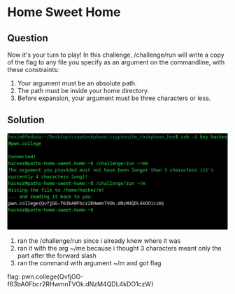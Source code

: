 # Home Sweet Home
## Question
Now it's your turn to play! In this challenge, /challenge/run will write a copy of the flag to any file you specify as an argument on the commandline, with these constraints:

   1. Your argument must be an absolute path.
   2. The path must be inside your home directory.
   3. Before expansion, your argument must be three characters or less.


## Solution
![](./images/10.jpg)
1. ran the /challenge/run since i already knew where it was 
2. ran it with the arg ~/me because i thought 3 characters meant only the part after the forward slash
3. ran the command with argument ~/m and got flag

flag: pwn.college{QvfjGG-f63bA0Fbcr2RHwmnTVOk.dNzM4QDL4kDO1czW}
